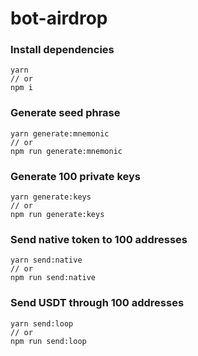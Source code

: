 # bot-airdrop

### Install dependencies
```
yarn
// or
npm i
```

### Generate seed phrase
```
yarn generate:mnemonic
// or
npm run generate:mnemonic
```

### Generate 100 private keys
```
yarn generate:keys
// or
npm run generate:keys
```

### Send native token to 100 addresses
```
yarn send:native
// or
npm run send:native
```

### Send USDT through 100 addresses
```
yarn send:loop
// or
npm run send:loop
```
